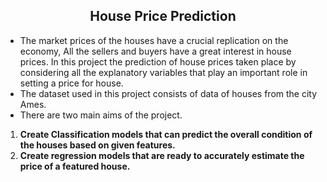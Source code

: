 
<h2><center>House Price Prediction</center></h2>
<ul>
   <li>The market prices of the houses have a crucial replication on the economy, All the sellers 
and buyers have a great interest in house prices. In this project the prediction of house 
prices taken place by considering all the explanatory variables that play an important role 
in setting a price for house. </li>
   <li>The dataset used in this project consists of data of houses from the city Ames.  </li>
   <li>There are two main aims of the project. </li>
</ul>
<ol>
  <li><b>Create Classification models that can predict the overall condition of the houses based on given features.</b></li>
  <li><b>Create regression models that are ready to accurately estimate the price of a featured house.</b></li>
 </ol>
